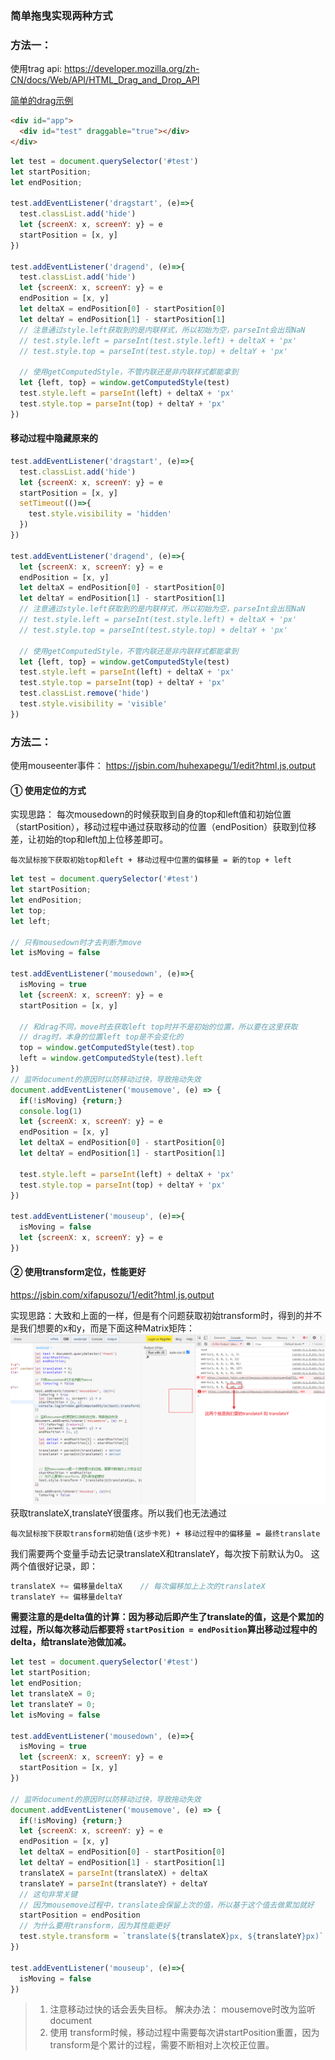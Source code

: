 ### 简单拖曳实现两种方式




### 方法一：
使用trag api:
https://developer.mozilla.org/zh-CN/docs/Web/API/HTML_Drag_and_Drop_API


[简单的drag示例](https://jsbin.com/coqiwotaru/1/edit?html,js,output)

```html
<div id="app">
  <div id="test" draggable="true"></div>
</div>
```
```js
let test = document.querySelector('#test')
let startPosition;
let endPosition;

test.addEventListener('dragstart', (e)=>{
  test.classList.add('hide')
  let {screenX: x, screenY: y} = e
  startPosition = [x, y]
})

test.addEventListener('dragend', (e)=>{
  test.classList.add('hide')
  let {screenX: x, screenY: y} = e
  endPosition = [x, y]
  let deltaX = endPosition[0] - startPosition[0]
  let deltaY = endPosition[1] - startPosition[1]
  // 注意通过style.left获取到的是内联样式，所以初始为空，parseInt会出现NaN
  // test.style.left = parseInt(test.style.left) + deltaX + 'px'
  // test.style.top = parseInt(test.style.top) + deltaY + 'px'

  // 使用getComputedStyle，不管内联还是非内联样式都能拿到
  let {left, top} = window.getComputedStyle(test)
  test.style.left = parseInt(left) + deltaX + 'px'
  test.style.top = parseInt(top) + deltaY + 'px'
})
```

#### 移动过程中隐藏原来的
```js
test.addEventListener('dragstart', (e)=>{
  test.classList.add('hide')
  let {screenX: x, screenY: y} = e
  startPosition = [x, y]
  setTimeout(()=>{
    test.style.visibility = 'hidden'
  })
})

test.addEventListener('dragend', (e)=>{
  let {screenX: x, screenY: y} = e
  endPosition = [x, y]
  let deltaX = endPosition[0] - startPosition[0]
  let deltaY = endPosition[1] - startPosition[1]
  // 注意通过style.left获取到的是内联样式，所以初始为空，parseInt会出现NaN
  // test.style.left = parseInt(test.style.left) + deltaX + 'px'
  // test.style.top = parseInt(test.style.top) + deltaY + 'px'

  // 使用getComputedStyle，不管内联还是非内联样式都能拿到
  let {left, top} = window.getComputedStyle(test)
  test.style.left = parseInt(left) + deltaX + 'px'
  test.style.top = parseInt(top) + deltaY + 'px'
  test.classList.remove('hide')
  test.style.visibility = 'visible'
})
```


### 方法二：
使用mouseenter事件：
https://jsbin.com/huhexapegu/1/edit?html,js,output

#### ① 使用定位的方式

实现思路： 每次mousedown的时候获取到自身的top和left值和初始位置（startPosition），移动过程中通过获取移动的位置（endPosition）获取到位移差，让初始的top和left加上位移差即可。
```
每次鼠标按下获取初始top和left + 移动过程中位置的偏移量 = 新的top + left
```
```js
let test = document.querySelector('#test')
let startPosition;
let endPosition;
let top;
let left;

// 只有mousedown时才去判断为move
let isMoving = false

test.addEventListener('mousedown', (e)=>{
  isMoving = true
  let {screenX: x, screenY: y} = e
  startPosition = [x, y]
  
  // 和drag不同，move时去获取left top时并不是初始的位置，所以要在这里获取
  // drag时，本身的位置left top是不会变化的
  top = window.getComputedStyle(test).top
  left = window.getComputedStyle(test).left
})
// 监听document的原因时以防移动过快，导致拖动失效
document.addEventListener('mousemove', (e) => {
  if(!isMoving) {return;}
  console.log(1)
  let {screenX: x, screenY: y} = e
  endPosition = [x, y]
  let deltaX = endPosition[0] - startPosition[0]
  let deltaY = endPosition[1] - startPosition[1]
  
  test.style.left = parseInt(left) + deltaX + 'px'
  test.style.top = parseInt(top) + deltaY + 'px'
})

test.addEventListener('mouseup', (e)=>{
  isMoving = false
  let {screenX: x, screenY: y} = e
})
```


#### ② 使用transform定位，性能更好
https://jsbin.com/xifapusozu/1/edit?html,js,output

实现思路：大致和上面的一样，但是有个问题获取初始transform时，得到的并不是我们想要的x和y，而是下面这种Matrix矩阵：
![](./1drag1.png)
获取translateX,translateY很蛋疼。所以我们也无法通过
```
每次鼠标按下获取transform初始值(这步卡死) + 移动过程中的偏移量 = 最终translate
```

我们需要两个变量手动去记录translateX和translateY，每次按下前默认为0。
这两个值很好记录，即：
```js
translateX += 偏移量deltaX    // 每次偏移加上上次的translateX
translateY += 偏移量deltaY
```
**需要注意的是delta值的计算：因为移动后即产生了translate的值，这是个累加的过程，所以每次移动后都要将 `startPosition = endPosition`算出移动过程中的delta，给translate池做加减。**

```js
let test = document.querySelector('#test')
let startPosition;
let endPosition;
let translateX = 0;
let translateY = 0;
let isMoving = false

test.addEventListener('mousedown', (e)=>{
  isMoving = true
  let {screenX: x, screenY: y} = e
  startPosition = [x, y]
})

// 监听document的原因时以防移动过快，导致拖动失效
document.addEventListener('mousemove', (e) => {
  if(!isMoving) {return;}
  let {screenX: x, screenY: y} = e
  endPosition = [x, y]
  let deltaX = endPosition[0] - startPosition[0]
  let deltaY = endPosition[1] - startPosition[1]
  translateX = parseInt(translateX) + deltaX
  translateY = parseInt(translateY) + deltaY
  // 这句非常关键  
  // 因为mousemove过程中，translate会保留上次的值，所以基于这个值去做累加就好
  startPosition = endPosition
  // 为什么要用transform，因为其性能更好
  test.style.transform = `translate(${translateX}px, ${translateY}px)`
})

test.addEventListener('mouseup', (e)=>{
  isMoving = false
})
```

> 1. 注意移动过快的话会丢失目标。
解决办法： mousemove时改为监听document
> 2. 使用 transform时候，移动过程中需要每次讲startPosition重置，因为transform是个累计的过程，需要不断相对上次校正位置。

